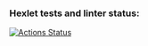 ### Hexlet tests and linter status:
[![Actions Status](https://github.com/Rexrawr123/backend-project-44/actions/workflows/hexlet-check.yml/badge.svg)](https://github.com/Rexrawr123/backend-project-44/actions)